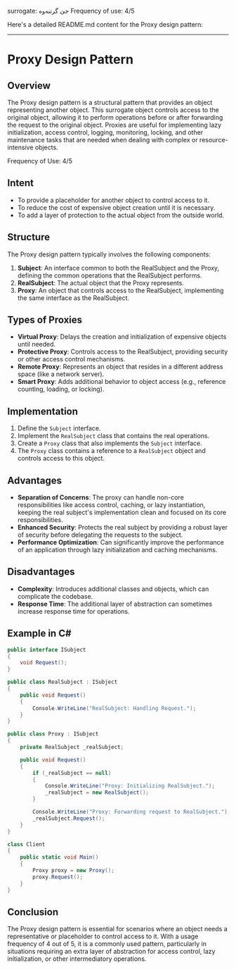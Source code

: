 surrogate: جێ گرتنه‌وه‌
Frequency of use: 4/5

Here's a detailed README.md content for the Proxy design pattern:

---

# Proxy Design Pattern

## Overview

The Proxy design pattern is a structural pattern that provides an object representing another object. This surrogate object controls access to the original object, allowing it to perform operations before or after forwarding the request to the original object. Proxies are useful for implementing lazy initialization, access control, logging, monitoring, locking, and other maintenance tasks that are needed when dealing with complex or resource-intensive objects.

Frequency of Use: 4/5

## Intent

- To provide a placeholder for another object to control access to it.
- To reduce the cost of expensive object creation until it is necessary.
- To add a layer of protection to the actual object from the outside world.

## Structure

The Proxy design pattern typically involves the following components:

1. **Subject**: An interface common to both the RealSubject and the Proxy, defining the common operations that the RealSubject performs.
2. **RealSubject**: The actual object that the Proxy represents.
3. **Proxy**: An object that controls access to the RealSubject, implementing the same interface as the RealSubject.

## Types of Proxies

- **Virtual Proxy**: Delays the creation and initialization of expensive objects until needed.
- **Protective Proxy**: Controls access to the RealSubject, providing security or other access control mechanisms.
- **Remote Proxy**: Represents an object that resides in a different address space (like a network server).
- **Smart Proxy**: Adds additional behavior to object access (e.g., reference counting, loading, or locking).

## Implementation

1. Define the `Subject` interface.
2. Implement the `RealSubject` class that contains the real operations.
3. Create a `Proxy` class that also implements the `Subject` interface.
4. The `Proxy` class contains a reference to a `RealSubject` object and controls access to this object.

## Advantages

- **Separation of Concerns**: The proxy can handle non-core responsibilities like access control, caching, or lazy instantiation, keeping the real subject's implementation clean and focused on its core responsibilities.
- **Enhanced Security**: Protects the real subject by providing a robust layer of security before delegating the requests to the subject.
- **Performance Optimization**: Can significantly improve the performance of an application through lazy initialization and caching mechanisms.

## Disadvantages

- **Complexity**: Introduces additional classes and objects, which can complicate the codebase.
- **Response Time**: The additional layer of abstraction can sometimes increase response time for operations.

## Example in C#

```csharp
public interface ISubject
{
    void Request();
}

public class RealSubject : ISubject
{
    public void Request()
    {
        Console.WriteLine("RealSubject: Handling Request.");
    }
}

public class Proxy : ISubject
{
    private RealSubject _realSubject;

    public void Request()
    {
        if (_realSubject == null)
        {
            Console.WriteLine("Proxy: Initializing RealSubject.");
            _realSubject = new RealSubject();
        }

        Console.WriteLine("Proxy: Forwarding request to RealSubject.");
        _realSubject.Request();
    }
}

class Client
{
    public static void Main()
    {
        Proxy proxy = new Proxy();
        proxy.Request();
    }
}
```

## Conclusion

The Proxy design pattern is essential for scenarios where an object needs a representative or placeholder to control access to it. With a usage frequency of 4 out of 5, it is a commonly used pattern, particularly in situations requiring an extra layer of abstraction for access control, lazy initialization, or other intermediatory operations.